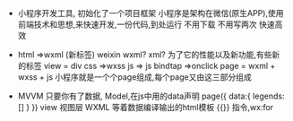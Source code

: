 - 小程序开发工具, 初始化了一个项目框架
  小程序是架构在微信(原生APP),使用前端技术和思想,来快速开发,一份代码,到处运行
  不用下载
  不用写两次
  快速高效
- html =>wxml (新标签)
  weixin wxml? xml? 为了它的性能以及新功能,有些新的标签 view = div 
  css  =>wxss 
  js   => js bindtap =>onclick
  page = wxml + wxss + js
  小程序就是一个个page组成,每个page又由这三部分组成



- MVVM 
  只要你有了数据, Model,在js中用的data声明
  page({
      data:{
          legends:[]
      }
  })
  view 视图层 WXML 等着数据编译输出的html模板 {{}}
  指令,wx:for